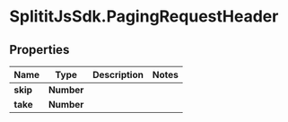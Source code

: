 # SplititJsSdk.PagingRequestHeader

## Properties

Name | Type | Description | Notes
------------ | ------------- | ------------- | -------------
**skip** | **Number** |  | 
**take** | **Number** |  | 


